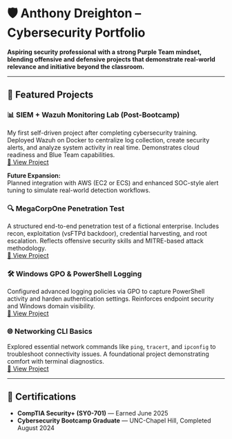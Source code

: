 # 🛡️ Anthony Dreighton – Cybersecurity Portfolio

**Aspiring security professional with a strong Purple Team mindset, blending offensive and defensive projects that demonstrate real-world relevance and initiative beyond the classroom.**

---

## 📂 Featured Projects

### 📊 SIEM + Wazuh Monitoring Lab (Post-Bootcamp)  
My first self-driven project after completing cybersecurity training. Deployed Wazuh on Docker to centralize log collection, create security alerts, and analyze system activity in real time. Demonstrates cloud readiness and Blue Team capabilities.  
[🔗 View Project](https://github.com/dreighton90/wazuh_siem_lab.git)

**Future Expansion:**  
Planned integration with AWS (EC2 or ECS) and enhanced SOC-style alert tuning to simulate real-world detection workflows.

### 🔍 MegaCorpOne Penetration Test  
A structured end-to-end penetration test of a fictional enterprise. Includes recon, exploitation (vsFTPd backdoor), credential harvesting, and root escalation. Reflects offensive security skills and MITRE-based attack methodology.  
[🔗 View Project](https://github.com/your-username/megacorpone-penetration-test)

### 🛠️ Windows GPO & PowerShell Logging  
Configured advanced logging policies via GPO to capture PowerShell activity and harden authentication settings. Reinforces endpoint security and Windows domain visibility.  
[🔗 View Project](https://github.com/your-username/windows-powershell-gpo-logging)

### 🌐 Networking CLI Basics  
Explored essential network commands like `ping`, `tracert`, and `ipconfig` to troubleshoot connectivity issues. A foundational project demonstrating comfort with terminal diagnostics.  
[🔗 View Project](https://github.com/your-username/networking-cli-basics)

---

## 📜 Certifications

- **CompTIA Security+ (SY0-701)** — Earned June 2025  
- **Cybersecurity Bootcamp Graduate** — UNC-Chapel Hill, Completed August 2024
